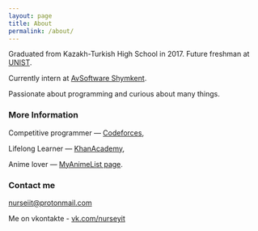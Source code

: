 ```yaml
---
layout: page
title: About
permalink: /about/
---
```


Graduated from Kazakh-Turkish High School in 2017.
Future freshman at [UNIST](http://unist.ac.kr).

Currently intern at [AvSoftware Shymkent](http://avsoft.kz).

Passionate about programming and curious about many things.

### More Information

Competitive programmer — [Codeforces](http://codeforces.com/nurseiit),

Lifelong Learner — [KhanAcademy](https://www.khanacademy.org/profile/nurseiit/),

Anime lover — [MyAnimeList page](https://myanimelist.net/profile/Nurseyit).

### Contact me

[nurseiit@protonmail.com](mailto:nurseiit@protonmail.com)

Me on vkontakte - [vk.com/nurseyit](http://vk.com/nurseyit)
